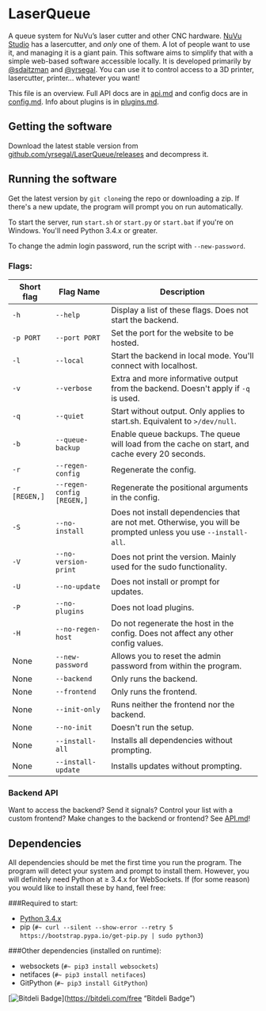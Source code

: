 # LaserQueue
A queue system for NuVu’s laser cutter and other CNC hardware. [NuVu Studio](https://cambridge.nuvustudio.com/discover) has a lasercutter, and *only* one of them. A lot of people want to use it, and managing it is a giant pain. This software aims to simplify that with a simple web-based software accessible locally. It is developed primarily by [@sdaitzman](https://github.com/sdaitzman) and [@yrsegal](https://github.com/yrsegal). You can use it to control access to a 3D printer, lasercutter, printer... whatever you want!

This file is an overview. Full API docs are in [api.md](./API.md) and config docs are in [config.md](./www/config.md). Info about plugins is in [plugins.md](./plugins/plugins.md).

## Getting the software
Download the latest stable version from [github.com/yrsegal/LaserQueue/releases](https://github.com/yrsegal/LaserQueue/releases) and decompress it.

## Running the software

Get the latest version by `git clone`ing the repo or downloading a zip. If there's a new update, the program will prompt you on run automatically.  

To start the server, run `start.sh` or `start.py` or `start.bat` if you're on Windows. You'll need Python 3.4.x or greater.

To change the admin login password, run the script with `--new-password`.

### Flags:
| Short flag | Flag Name | Description |
|------------|-----------|-------------|
|`-h`|`--help`|Display a list of these flags. Does not start the backend.|
|`-p PORT`|`--port PORT`|Set the port for the website to be hosted.|
|`-l`|`--local`|Start the backend in local mode. You'll connect with localhost.|
|`-v`|`--verbose`|Extra and more informative output from the backend. Doesn't apply if `-q` is used.|
|`-q`|`--quiet`|Start without output. Only applies to start.sh. Equivalent to `>/dev/null`.|
|`-b`|`--queue-backup`|Enable queue backups. The queue will load from the cache on start, and cache every 20 seconds.|
|`-r`|`--regen-config`|Regenerate the config.|
|`-r [REGEN,]`|`--regen-config [REGEN,]`|Regenerate the positional arguments in the config.|
|`-S`|`--no-install`|Does not install dependencies that are not met. Otherwise, you will be prompted unless you use `--install-all`.|
|`-V`|`--no-version-print`|Does not print the version. Mainly used for the sudo functionality.|
|`-U`|`--no-update`|Does not install or prompt for updates.|
|`-P`|`--no-plugins`|Does not load plugins.|
|`-H`|`--no-regen-host`|Do not regenerate the host in the config. Does not affect any other config values.|
|None|`--new-password`|Allows you to reset the admin password from within the program.|
|None|`--backend`|Only runs the backend.|
|None|`--frontend`|Only runs the frontend.|
|None|`--init-only`|Runs neither the frontend nor the backend.|
|None|`--no-init`|Doesn't run the setup.|
|None|`--install-all`|Installs all dependencies without prompting.|
|None|`--install-update`|Installs updates without prompting.|

### Backend API
Want to access the backend? Send it signals? Control your list with a custom frontend? Make changes to the backend or frontend? See [API.md](API.md)!

## Dependencies

All dependencies should be met the first time you run the program. The program will detect your system and prompt to install them. However, you will definitely need Python at ≥ 3.4.x for WebSockets. If (for some reason) you would like to install these by hand, feel free:

###Required to start:  
- [Python 3.4.x](https://www.python.org/downloads/)
- pip (`#~ curl --silent --show-error --retry 5 https://bootstrap.pypa.io/get-pip.py | sudo python3`)

###Other dependencies (installed on runtime):  
- websockets (`#~ pip3 install websockets`)
- netifaces (`#~ pip3 install netifaces`)
- GitPython (`#~ pip3 install GitPython`)

[![Bitdeli Badge](https://d2weczhvl823v0.cloudfront.net/yrsegal/laserqueue/trend.png)](https://bitdeli.com/free “Bitdeli Badge”)
